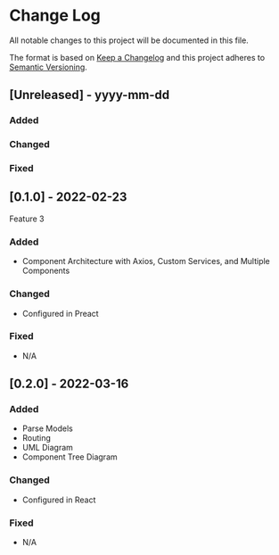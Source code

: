 # Change Log
All notable changes to this project will be documented in this file.
 
The format is based on [Keep a Changelog](http://keepachangelog.com/)
and this project adheres to [Semantic Versioning](http://semver.org/).
 
## [Unreleased] - yyyy-mm-dd
 
### Added
 
### Changed
 
### Fixed
 
## [0.1.0] - 2022-02-23
  
Feature 3
 
### Added
- Component Architecture with Axios, Custom Services, and Multiple Components

### Changed
  
- Configured in Preact
  
 
### Fixed
 
- N/A
 
## [0.2.0] - 2022-03-16
 
### Added
- Parse Models
- Routing
- UML Diagram
- Component Tree Diagram
   
### Changed
- Configured in React
 
### Fixed
 
- N/A